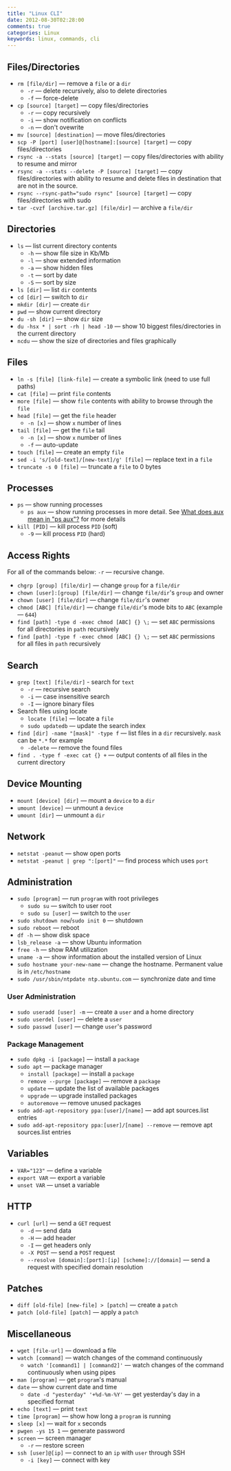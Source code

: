 ```yaml
---
title: "Linux CLI"
date: 2012-08-30T02:28:00
comments: true
categories: Linux
keywords: linux, commands, cli
---
```


## Files/Directories

* `rm [file/dir]` — remove a `file` or a `dir`
  * `-r` — delete recursively, also to delete directories
  * `-f` — force-delete
* `cp [source] [target]` — copy files/directories
  * `-r` — copy recursively
  * `-i` — show notification on conflicts
  * `-n` — don't ovewrite
* `mv [source] [destination]` — move files/directories
* `scp -P [port] [user]@[hostname]:[source] [target]` — copy files/directories
* `rsync -a --stats [source] [target]` — copy files/directories with ability to resume and mirror
* `rsync -a --stats --delete -P [source] [target]` — copy files/directories with ability to resume and delete files in
  destination that are not in the source.
* `rsync --rsync-path="sudo rsync" [source] [target]` — copy files/directories with sudo
* `tar -cvzf [archive.tar.gz] [file/dir]` — archive a `file/dir`

## Directories

* `ls` — list current directory contents
  * `-h` — show file size in Kb/Mb
  * `-l` — show extended information
  * `-a` — show hidden files
  * `-t` — sort by date
  * `-S` — sort by size
* `ls [dir]` — list `dir` contents
* `cd [dir]` — switch to `dir`
* `mkdir [dir]` — create `dir`
* `pwd` — show current directory
* `du -sh [dir]` — show `dir` size
* `du -hsx * | sort -rh | head -10` — show 10 biggest files/directories in the current directory
* `ncdu` — show the size of directories and files graphically

## Files

* `ln -s [file] [link-file]` — create a symbolic link (need to use full paths)
* `cat [file]` — print `file` contents
* `more [file]` — show `file` contents with ability to browse through the `file`
* `head [file]` — get the `file` header
  * `-n [x]` — show `x` number of lines
* `tail [file]` — get the `file` tail
  * `-n [x]` — show `x` number of lines
  * `-f` — auto-update
* `touch [file]` — create an empty `file`
* `sed -i 's/[old-text]/[new-text]/g' [file]` — replace text in a `file`
* `truncate -s 0 [file]` — truncate a `file` to 0 bytes

## Processes

* `ps` — show running processes
  * `ps aux` — show running processes in more detail. See [What does aux mean in "ps aux"?](https://unix.stackexchange.com/questions/106847/what-does-aux-mean-in-ps-aux) for more details
* `kill [PID]` — kill process `PID` (soft)
  * `-9` — kill process `PID` (hard)

## Access Rights

For all of the commands below: `-r` — recursive change.

* `chgrp [group] [file/dir]` — change `group` for a `file/dir`
* `chown [user]:[group] [file/dir]` — change `file/dir`'s `group` and owner
* `chown [user] [file/dir]` — change `file/dir`'s owner
* `chmod [ABC] [file/dir]` — change `file/dir`'s mode bits to `ABC` (example — `644`)
* `find [path] -type d -exec chmod [ABC] {} \;` — set `ABC` permissions for all directories in `path` recursively
* `find [path] -type f -exec chmod [ABC] {} \;` — set `ABC` permissions for all files in `path` recursively

## Search

* `grep [text] [file/dir]` - search for `text`
  * `-r` — recursive search
  * `-i` — case insensitive search
  * `-I` — ignore binary files
* Search files using locate
  * `locate [file]` — locate a `file`
  * `sudo updatedb` — update the search index
* `find [dir] -name "[mask]" -type f` — list files in a `dir` recursively. `mask` can be `*.*` for example
  * `-delete` — remove the found files
* `find . -type f -exec cat {} +` — output contents of all files in the current directory

## Device Mounting

* `mount [device] [dir]` — mount a `device` to a `dir`
* `umount [device]` — unmount a `device`
* `umount [dir]` — unmount a `dir`

## Network

* `netstat -peanut` — show open ports
* `netstat -peanut | grep ":[port]"` — find process which uses `port`

## Administration

* `sudo [program]` — run `program` with root privileges
  * `sudo su` — switch to user root
  * `sudo su [user]` — switch to the `user`
* `sudo shutdown now`/`sudo init 0` — shutdown
* `sudo reboot` — reboot
* `df -h` — show disk space
* `lsb_release -a` — show Ubuntu information
* `free -h` — show RAM utilization
* `uname -a` — show information about the installed version of Linux
* `sudo hostname your-new-name` — change the hostname. Permanent value is in `/etc/hostname`
* `sudo /usr/sbin/ntpdate ntp.ubuntu.com` — synchronize date and time

### User Administration

* `sudo useradd [user] -m` — create a `user` and a home directory
* `sudo userdel [user]` — delete a `user`
* `sudo passwd [user]` — change `user`'s password

### Package Management

* `sudo dpkg -i [package]` — install a `package`
* `sudo apt` — package manager
  * `install [package]` — install a `package`
  * `remove --purge [package]` — remove a `package`
  * `update` — update the list of available packages
  * `upgrade` — upgrade installed packages
  * `autoremove` — remove unused packages
* `sudo add-apt-repository ppa:[user]/[name]` — add apt sources.list entries
* `sudo add-apt-repository ppa:[user]/[name] --remove` — remove apt sources.list entries

## Variables

* `VAR="123"` — define a variable
* `export VAR` — export a variable
* `unset VAR` — unset a variable

## HTTP

* `curl [url]` — send a `GET` request
  * `-d` — send data
  * `-H` — add header
  * `-I` — get headers only
  * `-X POST` — send a `POST` request
  * `--resolve [domain]:[port]:[ip] [scheme]://[domain]` — send a request with specified domain resolution

## Patches

* `diff [old-file] [new-file] > [patch]` — create a `patch`
* `patch [old-file] [patch]` — apply a `patch`

## Miscellaneous

* `wget [file-url]` — download a file
* `watch [command]` — watch changes of the command continuously
  * `watch '[command1] | [command2]'` — watch changes of the command continuously when using pipes
* `man [program]` — get `program`'s manual
* `date` — show current date and time
  * `date -d "yesterday" '+%d-%m-%Y'` — get yesterday's day in a specified format
* `echo [text]` — print `text`
* `time [program]` — show how long a `program` is running
* `sleep [x]` — wait for `x` seconds
* `pwgen -ys 15 1` — generate password
* `screen` — screen manager
  * `-r` — restore screen
* `ssh [user]@[ip]` — connect to an `ip` with `user` through SSH
  * `-i [key]` — connect with key
